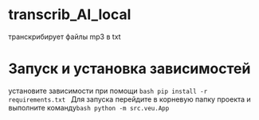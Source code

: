 # transcrib_AI_local
 транскрибирует файлы mp3 в txt 


# Запуск и установка зависимостей
установите зависимости при помощи ```bash pip install -r requirements.txt ```
Для запуска перейдите в корневую папку проекта и выполните команду```bash python -m src.veu.App ```
